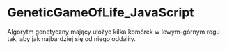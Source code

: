# GeneticGameOfLife_JavaScript
Algorytm genetyczny mający ułożyc kilka komórek w lewym-górnym rogu tak, aby jak najbardziej się od niego oddaliły.
